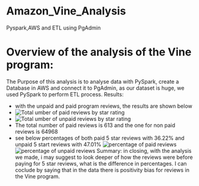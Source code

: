 # Amazon_Vine_Analysis
Pyspark,AWS and ETL using PgAdmin
# Overview of the analysis of the Vine program:
The Purpose of this analysis is to analyse data with PySpark, create a Database in AWS and connect it to PgAdmin, as our dataset is huge, we used PySpark 
to perform ETL process. 
Results:
  - with the unpaid and paid program reviews, the results are shown below
  - ![Total umber of paid reviews by star rating]()
  - ![Total umber of unpaid reviews by star rating]()
  - The total number of paid reviews is 613 and the one for non paid reviews is 64968
  - see below percentages of both paid 5 star reviews with 36.22% and unpaid 5 start reviews with 47.01%
    ![percentage of paid reviews]()
    ![percentage of unpaid reviews]()
Summary:
in closing, with the analysis we made, i may suggest to look deeper of how the reviews were before paying for 5 star reviews, what is the difference in percentages. I can coclude by saying that in the data there is positivity bias for reviews in the Vine program.
